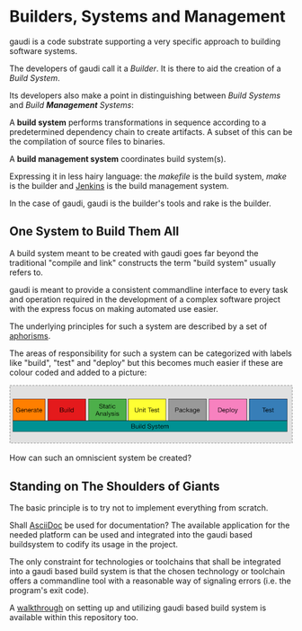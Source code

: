 # Builders, Systems and Management

gaudi is a code substrate supporting a very specific approach to building
software systems.

The developers of gaudi call it a _Builder_. It is there to aid the creation of
a _Build System_.

Its developers also make a point in distinguishing between _Build Systems_ and
_Build **Management** Systems_:

A **build system** performs transformations in sequence according to a
predetermined dependency chain to create artifacts. A subset of this can be the
compilation of source files to binaries.

A **build management system** coordinates build system(s).

Expressing it in less hairy language: the _makefile_ is the build system, _make_
is the builder and [Jenkins](https://www.jenkins.io) is the build management
system.

In the case of gaudi, gaudi is the builder's tools and rake is the builder.

## One System to Build Them All

A build system meant to be created with gaudi goes far beyond the traditional
"compile and link" constructs the term "build system" usually refers to.

gaudi is meant to provide a consistent commandline interface to every task and
operation required in the development of a complex software project with the
express focus on making automated use easier.

The underlying principles for such a system are described by a set of
[aphorisms](ASPIRATIONS.md).

The areas of responsibility for such a system can be categorized with labels
like "build", "test" and "deploy" but this becomes much easier if these are
colour coded and added to a picture:

![Areas of Responsibility](/doc/images/BuildSystem.png)

How can such an omniscient system be created?

## Standing on The Shoulders of Giants

The basic principle is to try not to implement everything from scratch.

Shall [AsciiDoc](https://asciidoc.org) be used for documentation? 
The available application for the needed platform can be used and integrated
into the gaudi based buildsystem to codify its usage in the project.

The only constraint for technologies or toolchains that shall be integrated into
a gaudi based build system is that the chosen technology or toolchain offers a
commandline tool with a reasonable way of signaling errors (i.e. the program's
exit code).

A [walkthrough](WALKTHROUGH.md) on setting up and utilizing gaudi based build
system is available within this repository too.